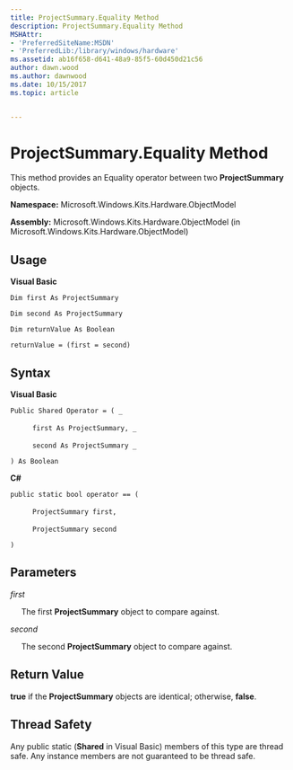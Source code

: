 ```yaml
---
title: ProjectSummary.Equality Method
description: ProjectSummary.Equality Method
MSHAttr:
- 'PreferredSiteName:MSDN'
- 'PreferredLib:/library/windows/hardware'
ms.assetid: ab16f658-d641-48a9-85f5-60d450d21c56
author: dawn.wood
ms.author: dawnwood
ms.date: 10/15/2017
ms.topic: article


---
```


# ProjectSummary.Equality Method


This method provides an Equality operator between two **ProjectSummary** objects.

**Namespace:** Microsoft.Windows.Kits.Hardware.ObjectModel

**Assembly:** Microsoft.Windows.Kits.Hardware.ObjectModel (in Microsoft.Windows.Kits.Hardware.ObjectModel)

## <span id="Usage"></span><span id="usage"></span><span id="USAGE"></span>Usage


**Visual Basic**

`Dim first As ProjectSummary`

`Dim second As ProjectSummary`

`Dim returnValue As Boolean`

`returnValue = (first = second)`

## <span id="Syntax"></span><span id="syntax"></span><span id="SYNTAX"></span>Syntax


**Visual Basic**

`Public Shared Operator = ( _`

          `first As ProjectSummary, _`

          `second As ProjectSummary _`

`) As Boolean`

**C#**

`public static bool operator == (`

          `ProjectSummary first,`

          `ProjectSummary second`

`)`

## <span id="Parameters"></span><span id="parameters"></span><span id="PARAMETERS"></span>Parameters


*first*

     The first **ProjectSummary** object to compare against.

*second*

     The second **ProjectSummary** object to compare against.

## <span id="Return_Value"></span><span id="return_value"></span><span id="RETURN_VALUE"></span>Return Value


**true** if the **ProjectSummary** objects are identical; otherwise, **false**.

## <span id="Thread_Safety"></span><span id="thread_safety"></span><span id="THREAD_SAFETY"></span>Thread Safety


Any public static (**Shared** in Visual Basic) members of this type are thread safe. Any instance members are not guaranteed to be thread safe.

 

 






